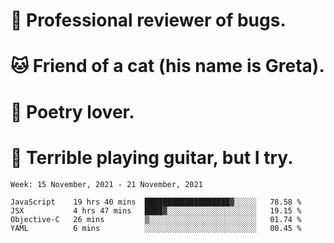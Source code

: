 # 🐛 Professional reviewer of bugs.
# 🐱 Friend of a cat (his name is Greta).
# 📜 Poetry lover.
# 🎸 Terrible playing guitar, but I try.

<!--START_SECTION:waka-->
```text
Week: 15 November, 2021 - 21 November, 2021

JavaScript    19 hrs 40 mins  ███████████████████▓░░░░░   78.58 % 
JSX           4 hrs 47 mins   ████▓░░░░░░░░░░░░░░░░░░░░   19.15 % 
Objective-C   26 mins         ▒░░░░░░░░░░░░░░░░░░░░░░░░   01.74 % 
YAML          6 mins          ░░░░░░░░░░░░░░░░░░░░░░░░░   00.45 % 
```
<!--END_SECTION:waka-->
